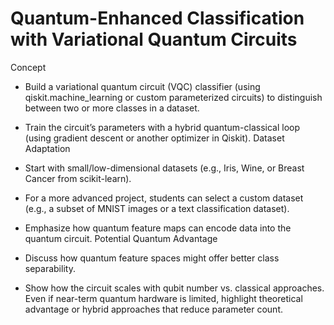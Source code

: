 # Quantum-Enhanced Classification with Variational Quantum Circuits
Concept
- Build a variational quantum circuit (VQC) classifier (using qiskit.machine_learning or custom parameterized circuits) to distinguish between two or more classes in a dataset.
- Train the circuit’s parameters with a hybrid quantum-classical loop (using gradient descent or another optimizer in Qiskit).
Dataset Adaptation

- Start with small/low-dimensional datasets (e.g., Iris, Wine, or Breast Cancer from scikit-learn).
- For a more advanced project, students can select a custom dataset (e.g., a subset of MNIST images or a text classification dataset).
- Emphasize how quantum feature maps can encode data into the quantum circuit.
Potential Quantum Advantage

- Discuss how quantum feature spaces might offer better class separability.
- Show how the circuit scales with qubit number vs. classical approaches. Even if near-term quantum hardware is limited, highlight theoretical advantage or hybrid approaches that reduce parameter count.
